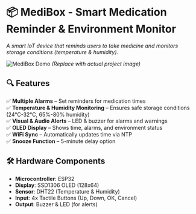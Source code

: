 # 📦 MediBox - Smart Medication Reminder & Environment Monitor

*A smart IoT device that reminds users to take medicine and monitors storage conditions (temperature & humidity).*

![MediBox Demo](./demo.gif) *(Replace with actual project image)*

## 🔍 Features
✅ **Multiple Alarms** – Set reminders for medication times  
✅ **Temperature & Humidity Monitoring** – Ensures safe storage conditions (24°C-32°C, 65%-80% humidity)  
✅ **Visual & Audio Alerts** – LED & buzzer for alarms and warnings  
✅ **OLED Display** – Shows time, alarms, and environment status  
✅ **WiFi Sync** – Automatically updates time via NTP  
✅ **Snooze Function** – 5-minute delay option  

## 🛠 Hardware Components
- **Microcontroller**: ESP32  
- **Display**: SSD1306 OLED (128x64)  
- **Sensor**: DHT22 (Temperature & Humidity)  
- **Input**: 4x Tactile Buttons (Up, Down, OK, Cancel)  
- **Output**: Buzzer & LED (for alerts)  

